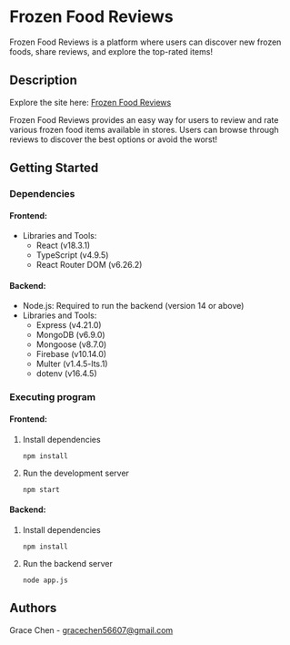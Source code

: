 # Frozen Food Reviews

Frozen Food Reviews is a platform where users can discover new frozen foods, share reviews, and explore the top-rated items!

## Description

Explore the site here: [Frozen Food Reviews](https://frozenflavors.vercel.app/)

Frozen Food Reviews provides an easy way for users to review and rate various frozen food items available in stores. Users can browse through reviews to discover the best options or avoid the worst!

## Getting Started

### Dependencies

#### Frontend:
- Libraries and Tools:
  - React (v18.3.1)
  - TypeScript (v4.9.5)
  - React Router DOM (v6.26.2)

#### Backend:
- Node.js: Required to run the backend (version 14 or above)
- Libraries and Tools:
  - Express (v4.21.0)
  - MongoDB (v6.9.0)
  - Mongoose (v8.7.0)
  - Firebase (v10.14.0)
  - Multer (v1.4.5-lts.1)
  - dotenv (v16.4.5)

### Executing program

#### Frontend:
1. Install dependencies
    ```
    npm install
    ```
2. Run the development server
    ```
    npm start
    ```

#### Backend:
1. Install dependencies
    ```
    npm install
    ```
2. Run the backend server
    ```
    node app.js
    ```

## Authors

Grace Chen - gracechen56607@gmail.com
